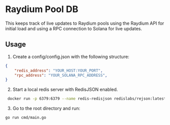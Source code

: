 # Raydium Pool DB

This keeps track of live updates to Raydium pools using the Raydium API for initial load and using a RPC connection to Solana for live updates.

## Usage

1. Create a config/config.json with the following structure:
```json
{
    "redis_address": "YOUR_HOST:YOUR_PORT",
    "rpc_address": "YOUR_SOLANA_RPC_ADDRESS",
}
```
2. Start a local redis server with RedisJSON enabled.
```bash
 docker run -p 6379:6379 --name redis-redisjson redislabs/rejson:latest
```
3. Go to the root directory and run:
```bash
go run cmd/main.go
```


